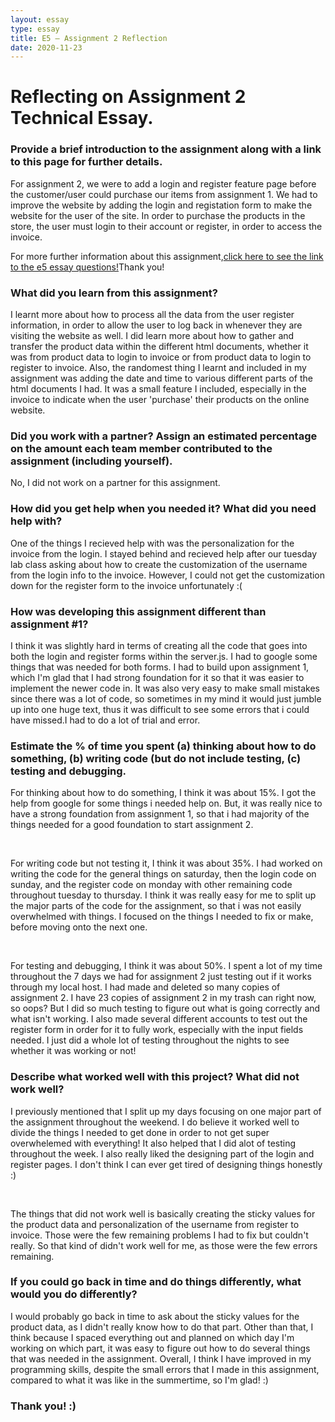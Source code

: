 ```yaml
---
layout: essay
type: essay
title: E5 – Assignment 2 Reflection
date: 2020-11-23
---
```

<h1>Reflecting on Assignment 2 Technical Essay.</h1>
<h3>Provide a brief introduction to the assignment along with a link to this page for further details. </h3>
<p>For assignment 2, we were to add a login and register feature page before the customer/user could purchase our items from assignment 1. We had to improve the website by adding the login and registation form to make the website for the user of the site. In order to purchase the products in the store, the user must login to their account or register, in order to access the invoice.</p>

<p>For more further information about this assignment,<a href="https://dport96.github.io/ITM352/morea/150.Assignment2/experience-Assignment2_retrospective.html">click here to see the link to the e5 essay questions!</a>Thank you!</p>

<h3>What did you learn from this assignment?</h3>
<p>I learnt more about how to process all the data from the user register information, in order to allow the user to log back in whenever they are visiting the website as well. I did learn more about how to gather and transfer the product data within the different html documents, whether it was from product data to login to invoice or from product data to login to register to invoice. Also, the randomest thing I learnt and included in my assignment was adding the date and time to various different parts of the html documents I had. It was a small feature I included, especially in the invoice to indicate when the user 'purchase' their products on the online website.</p>

<h3>Did you work with a partner? Assign an estimated percentage on the amount each team member contributed to the assignment (including yourself).</h3>
<p>No, I did not work on a partner for this assignment.</p>

<h3>How did you get help when you needed it? What did you need help with?</h3>
<p>One of the things I recieved help with was the personalization for the invoice from the login. I stayed behind and recieved help after our tuesday lab class asking about how to create the customization of the username from the login info to the invoice. However, I could not get the customization down for the register form to the invoice unfortunately :(</p>

<h3>How was developing this assignment different than assignment #1?</h3>
<p>I think it was slightly hard in terms of creating all the code that goes into both the login and register forms within the server.js. I had to google some things that was needed for both forms. I had to build upon assignment 1, which I'm glad that I had strong foundation for it so that it was easier to implement the newer code in. It was also very easy to make small mistakes since there was a lot of code, so sometimes in my mind it would just jumble up into one huge text, thus it was difficult to see some errors that i could have missed.I had to do a lot of trial and error.</p>

<h3>Estimate the % of time you spent (a) thinking about how to do something, (b) writing code (but do not include testing, (c) testing and debugging.</h3>
<p>For thinking about how to do something, I think it was about 15%. I got the help from google for some things i needed help on. But, it was really nice to have a strong foundation from assignment 1, so that i had majority of the things needed for a good foundation to start assignment 2.</p>
<br>
<p>For writing code but not testing it, I think it was about 35%. I had worked on writing the code for the general things on saturday, then the login code on sunday, and the register code on monday with other remaining code throughout tuesday to thursday. I think it was really easy for me to split up the major parts of the code for the assignment, so that i was not easily overwhelmed with things. I focused on the things I needed to fix or make, before moving onto the next one.</p>
<br>
<p>For testing and debugging, I think it was about 50%. I spent a lot of my time throughout the 7 days we had for assignment 2 just testing out if it works through my local host. I had made and deleted so many copies of assignment 2. I have 23 copies of assignment 2 in my trash can right now, so oops? But I did so much testing to figure out what is going correctly and what isn't working. I also made several different accounts to test out the register form in order for it to fully work, especially with the input fields needed. I just did a whole lot of testing throughout the nights to see whether it was working or not!</p>

<h3>Describe what worked well with this project? What did not work well?</h3>
<p>I previously mentioned that I split up my days focusing on one major part of the assignment throughout the weekend. I do believe it worked well to divide the things I needed to get done in order to not get super overwhelemed with everything! It also helped that I did alot of testing throughout the week. I also really liked the designing part of the login and register pages. I don't think I can ever get tired of designing things honestly :) </p>
<br>
<p>The things that did not work well is basically creating the sticky values for the product data and personalization of the username from register to invoice. Those were the few remaining problems I had to fix but couldn't really. So that kind of didn't work well for me, as those were the few errors remaining.</p>

<h3>If you could go back in time and do things differently, what would you do differently?</h3>
<p>I would probably go back in time to ask about the sticky values for the product data, as I didn't really know how to do that part. Other than that, I think because I spaced everything out and planned on which day I'm working on which part, it was easy to figure out how to do several things that was needed in the assignment. Overall, I think I have improved in my programming skills, despite the small errors that I made in this assignment, compared to what it was like in the summertime, so I'm glad! :) </p>

<h3>Thank you! :) </h3>
